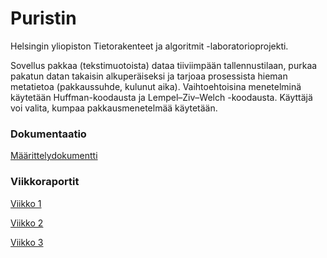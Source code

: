 # Puristin

Helsingin yliopiston Tietorakenteet ja algoritmit -laboratorioprojekti.

Sovellus pakkaa (tekstimuotoista) dataa tiiviimpään tallennustilaan, purkaa pakatun datan takaisin alkuperäiseksi ja tarjoaa prosessista hieman metatietoa (pakkaussuhde, kulunut aika). Vaihtoehtoisina menetelminä käytetään Huffman-koodausta ja Lempel–Ziv–Welch -koodausta. Käyttäjä voi valita, kumpaa pakkausmenetelmää käytetään.

### Dokumentaatio

[Määrittelydokumentti](/dokumentaatio/määrittelydokumentti.md)

### Viikkoraportit

[Viikko 1](/dokumentaatio/viikko1.md)

[Viikko 2](/dokumentaatio/viikko2.md)

[Viikko 3](/dokumentaatio/viikko3.md)
